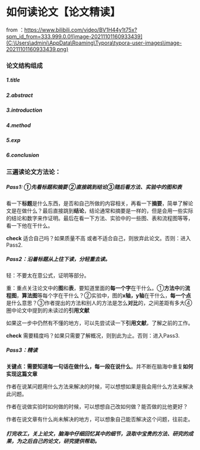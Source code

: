# 如何读论文【论文精读】

from ：https://www.bilibili.com/video/BV1H44y1t75x?spm_id_from=333.999.0.0![image-20211101160933439](C:\Users\admini\AppData\Roaming\Typora\typora-user-images\image-20211101160933439.png)

### 论文结构组成

##### 1.title

##### 2.abstract

##### 3.introduction

##### 4.method

##### 5.exp

##### 6.conclusion

### 三遍读论文方法论：

##### Pass1: ①先看标题和摘要 ②直接跳到结论③随后看方法、实验中的图和表

看一下**标题**是什么东西，是否和自己所做的内容相关，再看一下**摘要**，简单了解论文是在做什么？最后直接跳到**结论**，结论通常和摘要是一样的，但是会用一些实际的结论和数字来作证明。最后在看一下方法、实验中的一些图、表和流程图等等，看一下他在干什么。

**check** 适合自己吗？如果质量不高 或者不适合自己，则放弃此论文。否则：进入Pass2.

##### Pass2：沿着标题从上往下读，分轻重去读。

轻：不要太在意公式，证明等部分。

重：重点关注论文中的**图**和**表**，要知道里面的**每一个字**在干什么。①**方法中**的**流程图**，**算法图**等每个字在干什么？②实验中，图的**x轴，y轴**在干什么，**每一个点**是什么意思？③作者提出的方法和别人的方法是怎么**对比**的，之间差距有多大④圈中论文中提到的未读过的**引用文献**

如果这一步中仍然有不懂的地方，可以先尝试读一下**引用文献**，了解之前的工作。

**check** 需要精度吗？如果只需要了解概况，则到此为止。否则：进入Pass3.

##### Pass3：**精读** 

**关键点：需要知道每一句话在做什么，每一段在说什么**。并不断在脑海中重复**如何实现这篇文章**

作者在说某问题用什么方法来解决的时候，可以想想如果是我会用什么方法来解决此问题。

作者在说做实验时如何做的时候，可以想想自己改如何做？能否做的比他更好？

作者在说文章有什么尚未解决的地方，可以想象自己能否解决这个问题，往前走。



##### 打完收工，关上论文，脑海中仔细回忆其中的细节，汲取中宝贵的方法、研究的成果，为之后自己的论文，研究提供帮助。

